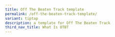 ```yaml
---
title: Off The Beaten Track template
permalink: /off-the-beaten-track-template/
variant: tiptap
description: a template for Off The Beaten Track
third_nav_title: What Is OTBT
---
```

